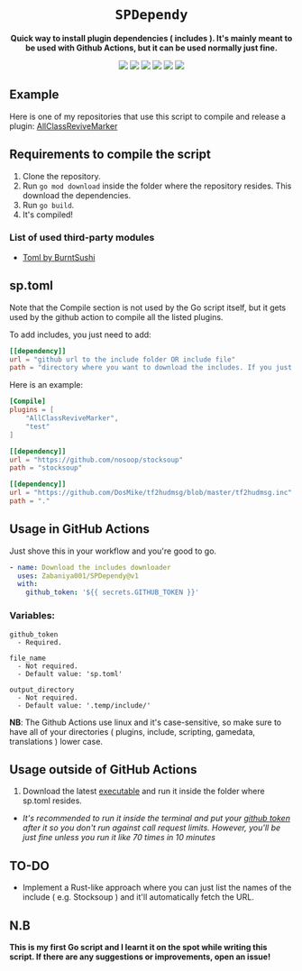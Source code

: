 <div align="center">
  <h1><code>SPDependy</code></h1>
  <p>
    <strong>Quick way to install plugin dependencies ( includes ). It's mainly meant to be used with Github Actions, but it can be used normally just fine.</strong>
  </p>
  <p style="margin-bottom: 0.5ex;">
    <img
        src="https://img.shields.io/github/downloads/Zabaniya001/SPDependy/total"
    />
    <img
        src="https://img.shields.io/github/last-commit/Zabaniya001/SPDependy"
    />
    <img
        src="https://img.shields.io/github/issues/Zabaniya001/SPDependy"
    />
    <img
        src="https://img.shields.io/github/issues-closed/Zabaniya001/SPDependy"
    />
    <img
        src="https://img.shields.io/github/repo-size/Zabaniya001/SPDependy"
    />
    <img
        src="https://img.shields.io/github/workflow/status/Zabaniya001/SPDependy/Compile%20and%20release"
    />
  </p>
</div>

## Example ##
Here is one of my repositories that use this script to compile and release a plugin: [AllClassReviveMarker](https://github.com/Zabaniya001/AllClassReviveMarker)


## Requirements to compile the script  ##
1. Clone the repository.
2. Run `go mod download` inside the folder where the repository resides. This download the dependencies.
3. Run `go build`.
4. It's compiled!

### List of used third-party modules ###

- [Toml by BurntSushi](https://github.com/BurntSushi/toml)

## sp.toml ##
Note that the Compile section is not used by the Go script itself, but it gets used by the github action to compile all the listed plugins.

To add includes, you just need to add:
```toml
[[dependency]]
url = "github url to the include folder OR include file"
path = "directory where you want to download the includes. If you just want to download them inside the include folder, just put a ."
```

Here is an example:
```toml
[Compile]
plugins = [
    "AllClassReviveMarker",
    "test"
]

[[dependency]]
url = "https://github.com/nosoop/stocksoup"
path = "stocksoup"

[[dependency]]
url = "https://github.com/DosMike/tf2hudmsg/blob/master/tf2hudmsg.inc"
path = "."
```

## Usage in GitHub Actions ##
Just shove this in your workflow and you're good to go.
```yaml
- name: Download the includes downloader
  uses: Zabaniya001/SPDependy@v1
  with:
    github_token: '${{ secrets.GITHUB_TOKEN }}'
```

### Variables: ###
```
github_token
  - Required.

file_name
  - Not required.
  - Default value: 'sp.toml'

output_directory
  - Not required.
  - Default value: '.temp/include/'
```

**NB**: The Github Actions use linux and it's case-sensitive, so make sure to have all of your directories ( plugins, include, scripting, gamedata, translations ) lower case.

## Usage outside of GitHub Actions ##
1. Download the latest [executable](https://github.com/Zabaniya001/SPDependy/releases) and run it inside the folder where sp.toml resides.
  - *It's recommended to run it inside the terminal and put your [github token](https://github.com/settings/tokens/new) after it so you don't run against call request limits. However, you'll be just fine unless you run it like 70 times in 10 minutes*

## TO-DO ##
- Implement a Rust-like approach where you can just list the names of the include ( e.g. Stocksoup ) and it'll automatically fetch the URL.

## N.B ##
**This is my first Go script and I learnt it on the spot while writing this script. If there are any suggestions or improvements, open an issue!**
